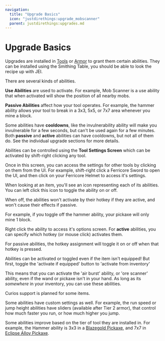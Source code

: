 ```yaml
---
navigation:
  title: "Upgrade Basics"
  icon: "justdirethings:upgrade_mobscanner"
  parent: justdirethings:upgrades.md
---
```


# Upgrade Basics

Upgrades are installed in [Tools](./tools.md) or [Armor](./armor.md) to grant them certain abilities. They can be installed using the Smithing Table, you should be able to look the recipe up with JEI.

There are several kinds of abilities.

**Use Abilities** are used to activate. For example, Mob Scanner is a use ability that when activated will show the position of all nearby mobs.

**Passive Abilities** affect how your tool operates. For example, the hammer ability allows your tool to break in a 3x3, 5x5, or 7x7 area whenever you mine a block.

Some abilities have **cooldowns**, like the invulnerability ability will make you invulnerable for a few seconds, but can't be used again for a few minutes. Both **passive** and **active** abilities can have cooldowns, but not all of them do. See the individual upgrade sections for more details.

Abilities can be controlled using the **Tool Settings Screen** which can be activated by shift-right clicking any tool.

Once in this screen, you can access the settings for other tools by clicking on them from the UI.  For example, shift-right click a Ferricore Sword to open the UI, and then click on your Ferricore Helmet to access it's settings.

When looking at an item, you'll see an icon representing each of its abilities. You can left click this icon to toggle the ability on or off.

When off, the abilities won't activate by their hotkey if they are active, and won't cause their effects if passive.

For example, if you toggle off the hammer ability, your pickaxe will only mine 1 block.

Right click the ability to access it's options screen. For **active** abilities, you can specify which hotkey (or mouse click) activates them.

For passive abilities, the hotkey assignment will toggle it on or off when that hotkey is pressed.

Abilities can be activated or toggled even if the item isn't equipped! But first, toggle the 'activate if equipped' button to 'activate from inventory'

This means that you can activate the 'air burst' ability, or 'ore scanner' ability, even if the wand or pickaxe isn't in your hand.  As long as its *somewhere* in your inventory, you can use these abilities.

Curios support is planned for some items.

Some abilities have custom settings as well. For example, the run speed or jump height abilities have sliders (available after Tier 2 armor), that control how much faster you run, or how much higher you jump.

Some abilities improve based on the tier of tool they are installed in. For example, the Hammer ability is 3x3 in a [Blazegold Pickaxe](./tool_blazegold_pickaxe.md), and 7x7 in [Eclipse Alloy Pickaxe](./tool_eclipsealloy_pickaxe.md).

